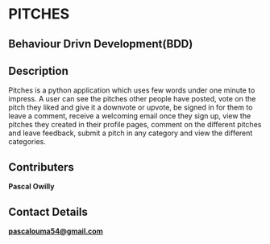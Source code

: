 # PITCHES
## Behaviour Drivn Development(BDD) 

## Description
Pitches is a python application which uses few words under one minute to impress.
A user can see the pitches other people have posted, vote on the pitch they liked and give it a downvote or upvote, be signed in for them to leave a comment, receive a welcoming email once they sign up, view the pitches they created in their profile pages, comment on the different pitches and leave feedback, submit a pitch in any category and view the different categories.

## Contributers
**Pascal Owilly**

## Contact Details
**pascalouma54@gmail.com**
